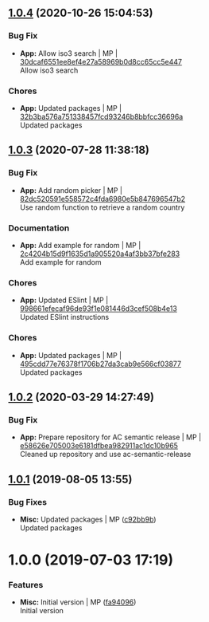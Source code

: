 <a name="1.0.4"></a>

## [1.0.4](https://github.com/mmpro/ac-countrylist/compare/v1.0.3..v1.0.4) (2020-10-26 15:04:53)


### Bug Fix

* **App:** Allow iso3 search | MP | [30dcaf6551ee8ef4e27a58969b0d8cc65cc5e447](https://github.com/mmpro/ac-countrylist/commit/30dcaf6551ee8ef4e27a58969b0d8cc65cc5e447)    
Allow iso3 search
### Chores

* **App:** Updated packages | MP | [32b3ba576a751338457fcd93246b8bbfcc36696a](https://github.com/mmpro/ac-countrylist/commit/32b3ba576a751338457fcd93246b8bbfcc36696a)    
Updated packages
<a name="1.0.3"></a>

## [1.0.3](https://github.com/mmpro/ac-countrylist/compare/v1.0.2..v1.0.3) (2020-07-28 11:38:18)


### Bug Fix

* **App:** Add random picker | MP | [82dc520591e558572c4fda6980e5b847696547b2](https://github.com/mmpro/ac-countrylist/commit/82dc520591e558572c4fda6980e5b847696547b2)    
Use random function to retrieve a random country
### Documentation

* **App:** Add example for random | MP | [2c4204b15d9f1635d1a905520a4af3bb37bfe283](https://github.com/mmpro/ac-countrylist/commit/2c4204b15d9f1635d1a905520a4af3bb37bfe283)    
Add example for random
### Chores

* **App:** Updated ESlint | MP | [998661efecaf96de93f1e081446d3cef508b4e13](https://github.com/mmpro/ac-countrylist/commit/998661efecaf96de93f1e081446d3cef508b4e13)    
Updated ESlint instructions
### Chores

* **App:** Updated packages | MP | [495cdd77e76378f1706b27da3cab9e566cf03877](https://github.com/mmpro/ac-countrylist/commit/495cdd77e76378f1706b27da3cab9e566cf03877)    
Updated packages
<a name="1.0.2"></a>

## [1.0.2](https://github.com/mmpro/ac-countrylist/compare/v1.0.1..v1.0.2) (2020-03-29 14:27:49)


### Bug Fix

* **App:** Prepare repository for AC semantic release | MP | [e58626e705003e6181dfbea982911ac1dc10b965](https://github.com/mmpro/ac-countrylist/commit/e58626e705003e6181dfbea982911ac1dc10b965)    
Cleaned up repository and use ac-semantic-release
<a name="1.0.1"></a>
## [1.0.1](https://github.com/mmpro/ac-countrylist/compare/v1.0.0...v1.0.1) (2019-08-05 13:55)


### Bug Fixes

* **Misc:** Updated packages | MP ([c92bb9b](https://github.com/mmpro/ac-countrylist/commit/c92bb9b))    
  Updated packages



<a name="1.0.0"></a>
# 1.0.0 (2019-07-03 17:19)


### Features

* **Misc:** Initial version | MP ([fa94096](https://github.com/mmpro/ac-countrylist/commit/fa94096))    
  Initial version



